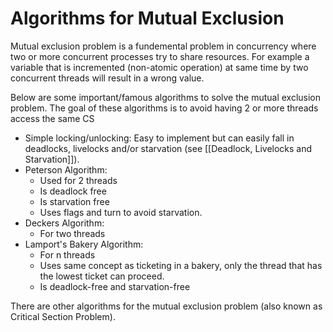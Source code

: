 # Algorithms for Mutual Exclusion

Mutual exclusion problem is a fundemental problem in concurrency where two or more concurrent processes try to share resources. For example a variable that is incremented (non-atomic operation) at same time by two concurrent threads will result in a wrong value.

Below are some important/famous algorithms to solve the mutual exclusion problem. The goal of these algorithms is to avoid having 2 or more threads access the same CS

- Simple locking/unlocking: Easy to implement but can easily fall in deadlocks, livelocks and/or starvation (see [[Deadlock, Livelocks and Starvation]]).
- Peterson Algorithm:
	- Used for 2 threads
	- Is deadlock free 
	- Is starvation free
	- Uses flags and turn to avoid starvation.
- Deckers Algorithm:
	- For two threads
- Lamport's Bakery Algorithm:
	- For n threads
	- Uses same concept as ticketing in a bakery, only the thread that has the lowest ticket can proceed.
	- Is deadlock-free and starvation-free

There are other algorithms for the mutual exclusion problem (also known as Critical Section Problem).